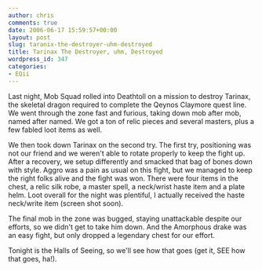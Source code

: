 ```yaml
---
author: chris
comments: true
date: 2006-06-17 15:59:57+00:00
layout: post
slug: taranix-the-destroyer-uhm-destroyed
title: Tarinax The Destroyer, uhm, Destroyed
wordpress_id: 347
categories:
- EQii
---
```


Last night, Mob Squad rolled into Deathtoll on a mission to destroy Tarinax, the skeletal dragon required to complete the Qeynos Claymore quest line. We went through the zone fast and furious, taking down mob after mob, named after named. We got a ton of relic pieces and several masters, plus a few fabled loot items as well.

We then took down Tarinax on the second try. The first try, positioning was not our friend and we weren't able to rotate properly to keep the fight up. After a recovery, we setup differently and smacked that bag of bones down with style. Aggro was a pain as usual on this fight, but we managed to keep the right folks alive and the fight was won. There were four items in the chest, a relic silk robe, a master spell, a neck/wrist haste item and a plate helm. Loot overall for the night was plentiful, I actually received the haste neck/write item (screen shot soon).

The final mob in the zone was bugged, staying unattackable despite our efforts, so we didn't get to take him down. And the Amorphous drake was an easy fight, but only dropped a legendary chest for our effort.

Tonight is the Halls of Seeing, so we'll see how that goes (get it, SEE how that goes, ha!).
